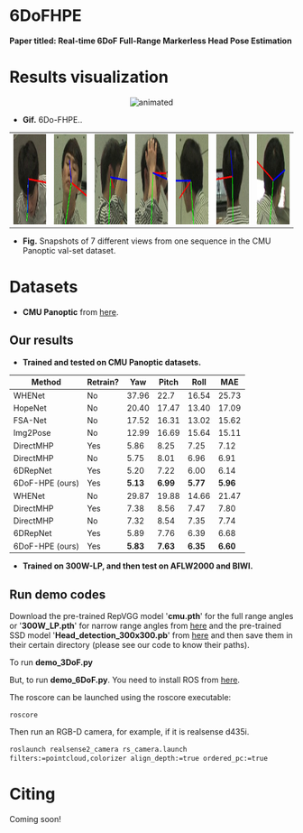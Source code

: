 # 6DoFHPE
**Paper titled: Real-time 6DoF Full-Range Markerless Head Pose Estimation**







# Results visualization

<p align="center">
  <img src="https://github.com/Redhwan-A/6DoF-HPE/blob/main/gif/6DoF-Hpe.gif" alt="animated" />
</p>

* **Gif.** 6Do-FHPE..

<table>
<tr>
<td><img src="images/cmu1.jpg" height="160"></td>
<td><img src="images/cmu4.jpg" height="160"></td> 
<td><img src="images/cmu13.jpg" height="160"></td> 
<td><img src="images/cmu14.jpg" height="160"></td> 
<td><img src="images/cmu15.jpg" height="160"></td>
<td><img src="images/cmu18.jpg" height="160"></td> 
<td><img src="images/cmu20.jpg" height="160"></td> 
</tr>
</table>

* **Fig.** Snapshots of 7 different views from one sequence in the CMU Panoptic val-set dataset.

# Datasets

* **CMU Panoptic**  from [here](http://domedb.perception.cs.cmu.edu/).



## **Our results**
* **Trained and tested on CMU Panoptic datasets.**


| Method         | Retrain? | Yaw   | Pitch | Roll  | MAE   |
|----------------|----------|-------|-------|-------|-------|
| WHENet         | No       | 37.96 | 22.7  | 16.54 | 25.73 |
| HopeNet        | No       | 20.40 | 17.47 | 13.40 | 17.09 |
| FSA-Net        | No       | 17.52 | 16.31 | 13.02 | 15.62 |
| Img2Pose       | No       | 12.99 | 16.69 | 15.64 | 15.11 |
| DirectMHP      | Yes      | 5.86  | 8.25  | 7.25  | 7.12  |
| DirectMHP      | No       | 5.75  | 8.01  | 6.96  | 6.91  |
| 6DRepNet       | Yes      | 5.20  | 7.22  | 6.00  | 6.14  |
| 6DoF-HPE (ours)  | Yes      | **5.13**  | **6.99**  | **5.77**  | **5.96** |
| WHENet         | No       | 29.87 | 19.88 | 14.66 | 21.47 |
| DirectMHP      | Yes      | 7.38  | 8.56  | 7.47  | 7.80  |
| DirectMHP      | No       | 7.32  | 8.54  | 7.35  | 7.74  |
| 6DRepNet       | Yes      | 5.89  | 7.76  | 6.39  | 6.68  |
| 6DoF-HPE (ours)  | Yes      | **5.83**  | **7.63**  | **6.35**  | **6.60**  |


* **Trained on 300W-LP, and then test on AFLW2000 and BIWI.**

## **Run demo codes**

Download the pre-trained RepVGG model '**cmu.pth**'  for the full range angles or '**300W_LP.pth**' for narrow range angles from [here](https://drive.google.com/drive/folders/1Avome4KvNp0Lqh2QwhXO6L5URQjzCjUq) and the pre-trained SSD model '**Head_detection_300x300.pb**' from [here](https://drive.google.com/drive/folders/1Avome4KvNp0Lqh2QwhXO6L5URQjzCjUq) and then save them in their certain directory (please see our code to know their paths).

To run **demo_3DoF.py**

But, to run **demo_6DoF.py**. You need to install ROS from [here](https://wiki.ros.org/Distributions).

The roscore can be launched using the roscore executable:

```
roscore
```
Then run an RGB-D camera, for example, if it is  realsense d435i. 

```
roslaunch realsense2_camera rs_camera.launch filters:=pointcloud,colorizer align_depth:=true ordered_pc:=true
```





# Citing

Coming soon!
